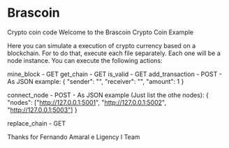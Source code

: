 # Brascoin
Crypto coin code 
Welcome to the Brascoin Crypto Coin Example

Here you can simulate a execution of crypto currency based on a blockchain.
For to do that, execute each file separately.
Each one will be a node instance.
You can execute the following actions:

mine_block - GET
get_chain - GET
is_valid - GET
add_transaction - POST - As JSON example:
{
    "sender": "",
    "receiver": "",
    "amount":   1
}

connect_node - POST - As JSON example (Just list the othe nodes):
{
    "nodes": ["http://127.0.0.1:5001", 
              "http://127.0.0.1:5002", 
              "http://127.0.0.1:5003"]
}

replace_chain - GET


Thanks for Fernando Amaral e Ligency I Team
